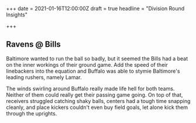 +++
date = 2021-01-16T12:00:00Z
draft = true
headline = "Division Round Insights"

+++
## Ravens @ Bills

Baltimore wanted to run the ball so badly, but it seemed the Bills had a beat on the inner workings of their ground game. Add the speed of their linebackers into the equation and Buffalo was able to stymie Baltimore's leading rushers, namely Lamar.

The winds swirling around Buffalo really made life hell for both teams. Neither of them could really get their passing game going. On top of that, receivers struggled catching shaky balls, centers had a tough time snapping cleanly, and place kickers couldn't even buy field goals, let alone kick them through the uprights.